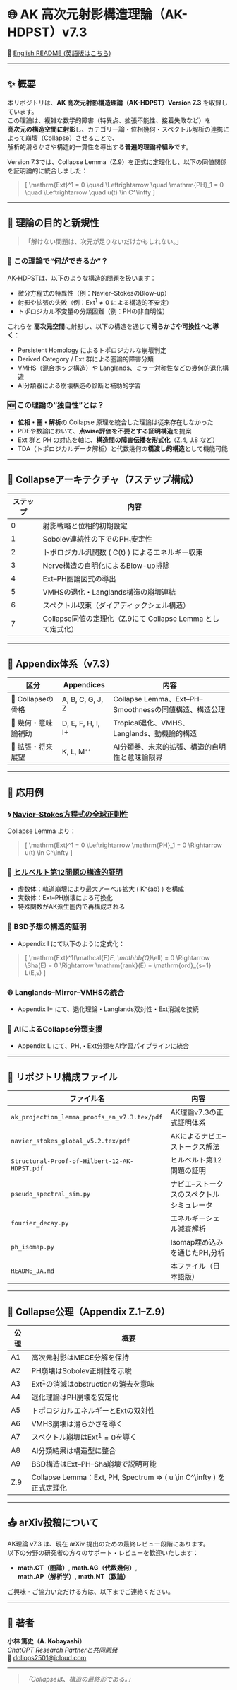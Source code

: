 # 🌐 AK 高次元射影構造理論（AK-HDPST）v7.3

📄 [English README (英語版はこちら)](README.md)

---

## ✨ 概要

本リポジトリは、**AK 高次元射影構造理論（AK-HDPST）Version 7.3** を収録しています。  
この理論は、複雑な数学的障害（特異点、拡張不能性、接着失敗など）を  
**高次元の構造空間に射影**し、カテゴリー論・位相幾何・スペクトル解析の連携によって崩壊（Collapse）させることで、  
解析的滑らかさや構造的一貫性を導出する**普遍的理論枠組み**です。

Version 7.3では、Collapse Lemma（Z.9）を正式に定理化し、以下の同値関係を証明論的に統合しました：

> \[
> \mathrm{Ext}^1 = 0 \quad \Leftrightarrow \quad \mathrm{PH}_1 = 0 \quad \Leftrightarrow \quad u(t) \in C^\infty
> \]

---

## 📌 理論の目的と新規性

> 「解けない問題は、次元が足りないだけかもしれない。」

### 🧠 この理論で“何ができるか”？

AK-HDPSTは、以下のような構造的問題を扱います：

- 微分方程式の特異性（例：Navier–StokesのBlow-up）  
- 射影や拡張の失敗（例：Ext$^1 \neq 0$ による構造的不安定）  
- トポロジカル不変量の分類困難（例：PHの非自明性）  

これらを **高次元空間**に射影し、以下の構造を通じて**滑らかさや可換性へと導く**：

- Persistent Homology によるトポロジカルな崩壊判定  
- Derived Category / Ext 群による圏論的障害分類  
- VMHS（混合ホッジ構造）や Langlands、ミラー対称性などの幾何的退化構造  
- AI分類器による崩壊構造の診断と補助的学習  

### 🆕 この理論の“独自性”とは？

- **位相・圏・解析**の Collapse 原理を統合した理論は従来存在しなかった  
- PDEや数論において、**点wise評価を不要とする証明構造**を提案  
- Ext 群と PH の対応を軸に、**構造間の障害伝播を形式化**（Z.4, J.8 など）  
- TDA（トポロジカルデータ解析）と代数幾何の**橋渡し的構造**として機能可能  

---

## 🧠 Collapseアーキテクチャ（7ステップ構成）

| ステップ | 内容 |
|----------|------|
| 0 | 射影戦略と位相的初期設定 |
| 1 | Sobolev連続性の下でのPH₁安定性 |
| 2 | トポロジカル汎関数 \( C(t) \) によるエネルギー収束 |
| 3 | Nerve構造の自明化によるBlow-up排除 |
| 4 | Ext–PH圏論図式の導出 |
| 5 | VMHSの退化・Langlands構造の崩壊連結 |
| 6 | スペクトル収束（ダイアディックシェル構造） |
| 7 | Collapse同値の定理化（Z.9にて Collapse Lemma として定式化） |

---

## 📂 Appendix体系（v7.3）

| 区分 | Appendices | 内容 |
|------|------------|------|
| 🧱 Collapseの骨格 | A, B, C, G, J, Z | Collapse Lemma、Ext–PH–Smoothnessの同値構造、構造公理 |
| 🔧 幾何・意味論補助 | D, E, F, H, I, I+ | Tropical退化、VMHS、Langlands、動機論的構造 |
| 🌱 拡張・将来展望 | K, L, M⁺⁺ | AI分類器、未来的拡張、構造的自明性と意味論限界 |

---

## 🧪 応用例

### 🌀 [Navier–Stokes方程式の全球正則性](https://github.com/Kobayashi2501/navier-stokes-global-regularity)
Collapse Lemma より：
> \[
> \mathrm{Ext}^1 = 0 \Leftrightarrow \mathrm{PH}_1 = 0 \Rightarrow u(t) \in C^\infty
> \]

### 🔷 [ヒルベルト第12問題の構造的証明](https://github.com/Kobayashi2501/Structural-Proof-of-Hilbert-s-12th-Problem-via-Categorical-Degeneration-in-AK-HDPST)
- 虚数体：軌道崩壊により最大アーベル拡大 \( K^{ab} \) を構成
- 実数体：Ext–PH崩壊による可換化
- 特殊関数がAK派生圏内で再構成される

### 🧮 BSD予想の構造的証明
- Appendix I にて以下のように定式化：
> \[
> \mathrm{Ext}^1(\mathcal{F}_E, \mathbb{Q}_\ell) = 0 \Rightarrow \Sha(E) = 0 \Rightarrow \mathrm{rank}(E) = \mathrm{ord}_{s=1} L(E,s)
> \]

### 🌐 Langlands–Mirror–VMHSの統合
- Appendix I+ にて、退化理論・Langlands双対性・Ext消滅を接続

### 🤖 AIによるCollapse分類支援
- Appendix L にて、PH₁・Ext分類をAI学習パイプラインに統合

---

## 📁 リポジトリ構成ファイル

| ファイル名 | 内容 |
|------------|------|
| `ak_projection_lemma_proofs_en_v7.3.tex/pdf` | AK理論v7.3の正式証明体系 |
| `navier_stokes_global_v5.2.tex/pdf` | AKによるナビエ–ストークス解法 |
| `Structural-Proof-of-Hilbert-12-AK-HDPST.pdf` | ヒルベルト第12問題の証明 |
| `pseudo_spectral_sim.py` | ナビエ–ストークスのスペクトルシミュレータ |
| `fourier_decay.py` | エネルギーシェル減衰解析 |
| `ph_isomap.py` | Isomap埋め込みを通じたPH₁分析 |
| `README_JA.md` | 本ファイル（日本語版） |

---

## 📜 Collapse公理（Appendix Z.1–Z.9）

| 公理 | 概要 |
|------|------|
| A1 | 高次元射影はMECE分解を保持 |
| A2 | PH崩壊はSobolev正則性を示唆 |
| A3 | Ext$^1$の消滅はobstructionの消去を意味 |
| A4 | 退化理論はPH崩壊を安定化 |
| A5 | トポロジカルエネルギーとExtの双対性 |
| A6 | VMHS崩壊は滑らかさを導く |
| A7 | スペクトル崩壊はExt$^1=0$を導く |
| A8 | AI分類結果は構造型に整合 |
| A9 | BSD構造はExt–PH–Sha崩壊で説明可能 |
| Z.9 | Collapse Lemma：Ext, PH, Spectrum ⇒ \( u \in C^\infty \) を正式定理化 |

---

## 📤 arXiv投稿について

AK理論 v7.3 は、現在 arXiv 提出のための最終レビュー段階にあります。  
以下の分野の研究者の方々のサポート・レビューを歓迎いたします：

- **math.CT（圏論）**, **math.AG（代数幾何）**,  
  **math.AP（解析学）**, **math.NT（数論）**

ご興味・ご協力いただける方は、以下までご連絡ください。

---

## 📨 著者

**小林 篤史（A. Kobayashi）**  
_ChatGPT Research Partnerと共同開発_  
📧 dollops2501@icloud.com

---

> *「Collapseは、構造の最終形である。」*
